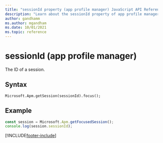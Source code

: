 ```yaml
---
title: "sessionId property (app profile manager) JavaScript API Reference | MicrosoftDocs"
description: "Learn about the sessionId property of app profile manager in Customer Service workspace."
author: gandhamm
ms.author: mgandham
ms.date: 10/01/2021
ms.topic: reference
---
```


# sessionId (app profile manager)

The ID of a session.

## Syntax

`Microsoft.Apm.getSession(sessionId).focus();`

## Example

```JavaScript
const session = Microsoft.Apm.getFocusedSession();
console.log(session.sessionId);
```

[!INCLUDE[footer-include](../../../../includes/footer-banner.md)]
